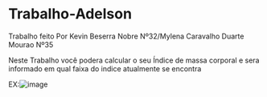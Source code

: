 # Trabalho-Adelson

Trabalho feito Por Kevin Beserra Nobre Nº32/Mylena Caravalho Duarte Mourao Nº35

Neste Trabalho você podera calcular o seu Índice de massa corporal e sera informado em qual faixa do indice atualmente se encontra

EX:![image](https://user-images.githubusercontent.com/117034772/228396075-07c6b52c-8a68-464d-a17e-c8196513e74f.png)
